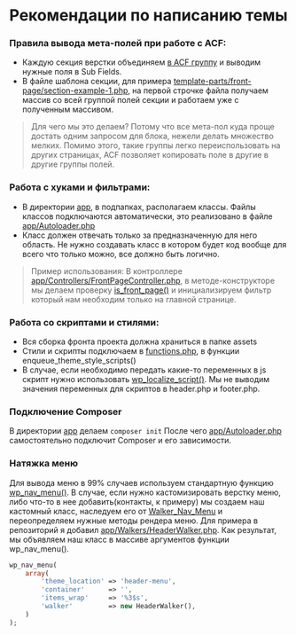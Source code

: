 # Рекомендации по написанию темы

### Правила вывода мета-полей при работе с ACF:
- Каждую секция верстки объединяем [в ACF группу](https://www.advancedcustomfields.com/resources/group/) и выводим нужные поля в Sub Fields. 
- В файле шаблона секции, для примера [template-parts/front-page/section-example-1.php](template-parts/front-page/section-example-1.php), на первой строчке файла получаем массив со всей группой полей секции и работаем уже с полученным массивом.
> Для чего мы это делаем? Потому что все мета-пол куда проще достать одним запросом для блока, нежели делать множество мелких. Помимо этого, такие группы легко переиспользовать на других страницах, ACF позволяет копировать поле в другие в другие группы полей.

### Работа с хуками и фильтрами:
- В директории [app](app), в подпапках, располагаем классы. Файлы классов подключаются автоматически, это реализовано в файле [app/Autoloader.php](app/Autoloader.php)  
- Класс должен отвечать только за предназначенную для него область. Не нужно создавать класс в котором будет код вообще для всего что только можно, все должно быть логично.

> Пример использования: 
> В контроллере [app/Controllers/FrontPageController.php](app/Controllers/FrontPageController.php), в методе-конструкторе мы делаем проверку [is_front_page()](https://misha.agency/wordpress/is_front_page.html) и инициализируем фильтр который нам необходим только на главной странице.

### Работа со скриптами и стилями:
- Вся сборка фронта проекта должна храниться в папке assets
- Стили и скрипты подключаем в [functions.php](functions.php), в функции enqueue_theme_style_scripts()
- В случае, если необходимо передать какие-то переменных в js скрипт нужно использовать [wp_localize_script()](https://misha.agency/wordpress/wp_localize_script.html). Мы не выводим значения переменных для скриптов в header.php и footer.php.

### Подключение Composer
В директории [app](app) делаем `composer init`
После чего [app/Autoloader.php](app/Autoloader.php) самостоятельно подключит Composer и его зависимости.

### Натяжка меню
Для вывода меню в 99% случаев используем стандартную функцию [wp_nav_menu()](https://misha.agency/wordpress/wp_nav_menu.html). В случае, если нужно кастомизировать верстку меню, либо что-то в нее добавить(контакты, к примеру) мы создаем наш кастомный класс, наследуем его от [Walker_Nav_Menu](https://developer.wordpress.org/reference/classes/walker_nav_menu/) и переопределяем нужные методы рендера меню. Для примера в репозиторий я добавил [app/Walkers/HeaderWalker.php](app/Walkers/HeaderWalker.php). Как результат, мы объявляем наш класс в массиве аргументов функции wp_nav_menu().
```php
wp_nav_menu(
    array(
        'theme_location' => 'header-menu',
        'container'      => '',
        'items_wrap'     => '%3$s',
        'walker'         => new HeaderWalker(),
    )
);
```
